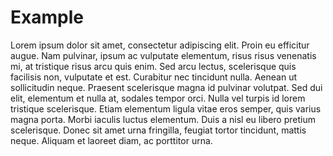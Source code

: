 # Example

Lorem ipsum dolor sit amet, consectetur adipiscing elit. Proin eu efficitur augue. Nam pulvinar, ipsum ac
vulputate elementum, risus risus venenatis mi, at tristique risus arcu quis enim. Sed arcu lectus, scelerisque quis
facilisis non, vulputate et est. Curabitur nec tincidunt nulla. Aenean ut sollicitudin neque. Praesent scelerisque
magna id pulvinar volutpat. Sed dui elit, elementum et nulla at, sodales tempor orci. Nulla vel turpis id
lorem tristique scelerisque. Etiam elementum ligula vitae eros semper, quis varius magna porta. Morbi iaculis
luctus elementum. Duis a nisl eu libero pretium scelerisque. Donec sit amet urna fringilla, feugiat tortor
tincidunt, mattis neque. Aliquam et laoreet diam, ac porttitor urna.

